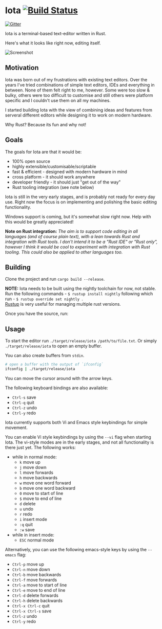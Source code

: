 # Iota [![Build Status](https://travis-ci.org/gchp/iota.svg?branch=master)](https://travis-ci.org/gchp/iota)

[![Gitter](https://badges.gitter.im/Join%20Chat.svg)](https://gitter.im/gchp/iota?utm_source=badge&utm_medium=badge&utm_campaign=pr-badge&utm_content=badge)

Iota is a terminal-based text-editor written in Rust.

Here's what it looks like right now, editing itself.

![Screenshot](screenshot.png)

## Motivation

Iota was born out of my frustrations with existing text editors. Over the years I've tried
combinations of simple text editors, IDEs and everything in between. None of them felt right
to me, however. Some were too slow & bulky, others were too difficult to customise and still
others were platform specific and I couldn't use them on all my machines.

I started building Iota with the view of combining ideas and features from serveral different
editors while designing it to work on modern hardware.

Why Rust? Because its fun and why not!

## Goals

The goals for Iota are that it would be:

- 100% open source
- highly extensible/customisable/scriptable
- fast & efficient - designed with modern hardware in mind
- cross platform - it should work anywhere
- developer friendly - it should just "get out of the way"
- Rust tooling integration (see note below)

Iota is still in the very early stages, and is probably not ready for every day use.
Right now the focus is on implementing and polishing the basic editing functionality.

Windows support is coming, but it's somewhat slow right now. Help with this would
be greatly appreciated!

**Note on Rust integration:**
_The aim is to support code editing in all languages (and of course plain text),
with a lean towards Rust and integration with Rust tools. I don't intend it to
be a "Rust IDE" or "Rust only", however I think it would be cool to experiment with
integration with Rust tooling. This could also be applied to other languages too._

## Building

Clone the project and run `cargo build --release`.

**NOTE:** Iota needs to be built using the nightly toolchain for now, not stable.<br>
Run the following commands - `$ rustup install nightly` following which run - `$ rustup override set nightly `.<br>
[Rustup](https://github.com/rust-lang-nursery/rustup.rs) is very useful for managing
multiple rust versions.

Once you have the source, run:

## Usage

To start the editor run `./target/release/iota /path/to/file.txt`. Or
simply `./target/release/iota` to open an empty buffer.

You can also create buffers from `stdin`.

```bash
# open a buffer with the output of `ifconfig`
ifconfig | ./target/release/iota
```

You can move the cursor around with the arrow keys.

The following keyboard bindings are also available:

- `Ctrl-s` save
- `Ctrl-q` quit
- `Ctrl-z` undo
- `Ctrl-y` redo

Iota currently supports both Vi and Emacs style keybindings for simple movement.

You can enable Vi style keybindings by using the `--vi` flag when starting Iota.
The vi-style modes are in the early stages, and not all functionality is there
just yet. The following works:

- while in normal mode:
    - `k` move up
    - `j` move down
    - `l` move forwards
    - `h` move backwards
    - `w` move one word forward
    - `b` move one word backward
    - `0` move to start of line
    - `$` move to end of line
    - `d` delete
    - `u` undo
    - `r` redo
    - `i` insert mode
    - `:q` quit
    - `:w` save
- while in insert mode:
    - `ESC` normal mode

Alternatively, you can use the following emacs-style keys by using the `--emacs` flag:

- `Ctrl-p` move up
- `Ctrl-n` move down
- `Ctrl-b` move backwards
- `Ctrl-f` move forwards
- `Ctrl-a` move to start of line
- `Ctrl-e` move to end of line
- `Ctrl-d` delete forwards
- `Ctrl-h` delete backwards
- `Ctrl-x Ctrl-c` quit
- `Ctrl-x Ctrl-s` save
- `Ctrl-z` undo
- `Ctrl-y` redo
